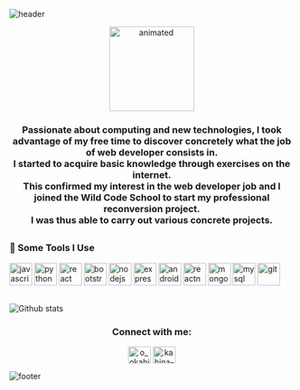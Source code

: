 ![header](https://capsule-render.vercel.app/api?type=wave&color=gradient&height=300&section=header&animation=fadeIn&text=Hi,%20I'm%20Kahina&fontSize=50)

<p align="center">
 <img width="150px" height=auto src="https://64.media.tumblr.com/c70e8fcdf61a132a873f99db163896a2/tumblr_o48ggtdpJA1sfmahro1_400.gifv" alt="animated" />
</p>

<!-- <h3 align="center">Passionnée d'informatique et de nouvelles technologies, j'ai profité de mon temps libre pour découvrir concrètement en quoi consiste le métier de développeur web.</br>J'ai commencé à acquérir des connaissances de base par le biais d'exercices sur internet.</br>Cela a confirmé mon intérêt pour le métier de développeur web et j'ai donc intégré la Wild Code School pour entamer mon projet de reconversion professionnelle.</br>J'ai ainsi pu mener à bien divers projets concrets.</h3> -->

<h3 align="center">Passionate about computing and new technologies, I took advantage of my free time to discover concretely what the job of web developer consists in.</br>
I started to acquire basic knowledge through exercises on the internet.</br>
This confirmed my interest in the web developer job and I joined the Wild Code School to start my professional reconversion project.</br>
I was thus able to carry out various concrete projects.
</h3>
<!-- <p align="left"> <img src="https://komarev.com/ghpvc/?username=kahija&label=Profile%20views&color=0e75b6&style=flat" alt="kahija" /> </p> -->

<!-- <p align="left"> <a href="https://twitter.com/o_okahina" target="blank"><img src="https://img.shields.io/twitter/follow/o_okahina?logo=twitter&style=for-the-badge" alt="o_okahina" /></a> </p> -->

##
<h3 align="left">🚀 Some Tools I Use</h3>
<p align="left">
<a href="https://developer.mozilla.org/en-US/docs/Web/JavaScript" target="_blank"><img src="https://cdn.worldvectorlogo.com/logos/logo-javascript.svg" alt="javascript" width="40" height="40"/></a>
<a href="https://www.python.org" target="_blank"><img src="https://cdn.worldvectorlogo.com/logos/python-5.svg" alt="python" width="40" height="40"/></a>
<a href="https://reactjs.org/" target="_blank"><img src="https://cdn.worldvectorlogo.com/logos/react-2.svg" alt="react" width="40" height="40"/></a>
<a href="https://getbootstrap.com" target="_blank"><img src="https://cdn.worldvectorlogo.com/logos/bootstrap-4.svg" alt="bootstrap" width="40" height="40"/></a>
<a href="https://nodejs.org" target="_blank"><img src="https://cdn.worldvectorlogo.com/logos/nodejs-icon.svg" alt="nodejs" width="40" height="40"/></a>
<a href="https://expressjs.com" target="_blank"><img src="https://cdn.worldvectorlogo.com/logos/express-109.svg" alt="express" width="40" height="40"/></a>
<a href="https://developer.android.com" target="_blank"><img src="https://cdn.worldvectorlogo.com/logos/android.svg" alt="android" width="40" height="40"/></a>
<a href="https://reactnative.dev/" target="_blank"><img src="https://raw.githubusercontent.com/kristerkari/react-native-svg-transformer/master/images/react-native-logo.png" alt="reactnative" width="40" height="40"/></a>
<a href="https://www.mongodb.com/" target="_blank"><img src="https://cdn.worldvectorlogo.com/logos/mongodb-icon-1.svg" alt="mongodb" width="40" height="40"/></a>
<a href="https://www.mysql.com/" target="_blank"><img src="https://cdn.worldvectorlogo.com/logos/mysql-5.svg" alt="mysql" width="40" height="40"/></a>
<a href="https://git-scm.com/" target="_blank"><img src="https://www.vectorlogo.zone/logos/git-scm/git-scm-icon.svg" alt="git" width="40" height="40"/></a>
</p>
<!-- <h4>Programming Languages</h4>
<p align="left"><a href="https://developer.mozilla.org/en-US/docs/Web/JavaScript" target="_blank"><img src="https://devicons.github.io/devicon/devicon.git/icons/javascript/javascript-original.svg" alt="javascript" width="40" height="40"/></a><a href="https://www.python.org" target="_blank"><img src="https://devicons.github.io/devicon/devicon.git/icons/python/python-original.svg" alt="python" width="40" height="40"/></a></p>
<h4>Frontend Development</h4>
<p align="left"><a href="https://reactjs.org/" target="_blank"><img src="https://devicons.github.io/devicon/devicon.git/icons/react/react-original-wordmark.svg" alt="react" width="40" height="40"/></a><a href="https://getbootstrap.com" target="_blank"><img src="https://devicons.github.io/devicon/devicon.git/icons/bootstrap/bootstrap-plain.svg" alt="bootstrap" width="40" height="40"/></a></p>
<h4>Backend Development</h4>
<p align="left"><a href="https://nodejs.org" target="_blank"><img src="https://devicons.github.io/devicon/devicon.git/icons/nodejs/nodejs-original-wordmark.svg" alt="nodejs" width="40" height="40"/></a> <a href="https://expressjs.com" target="_blank"><img src="https://devicons.github.io/devicon/devicon.git/icons/express/express-original-wordmark.svg" alt="express" width="40" height="40"/></a></p>
<h4>Mobile App Development</h4>
<p align="left"><a href="https://developer.android.com" target="_blank"><img src="https://devicons.github.io/devicon/devicon.git/icons/android/android-original-wordmark.svg" alt="android" width="40" height="40"/></a><a href="https://reactnative.dev/" target="_blank"><img src="https://reactnative.dev/img/header_logo.svg" alt="reactnative" width="40" height="40"/></a></p>
<h4>Database</h4>
<p align="left"><a href="https://www.mongodb.com/" target="_blank"><img src="https://devicons.github.io/devicon/devicon.git/icons/mongodb/mongodb-original-wordmark.svg" alt="mongodb" width="40" height="40"/><a href="https://www.mysql.com/" target="_blank"><img src="https://devicons.github.io/devicon/devicon.git/icons/mysql/mysql-original-wordmark.svg" alt="mysql" width="40" height="40"/></p>
<h4>Other</h4>
<p align="left"><a href="https://git-scm.com/" target="_blank"><img src="https://www.vectorlogo.zone/logos/git-scm/git-scm-icon.svg" alt="git" width="40" height="40"/></p> -->




<!-- <h4>Static Site Generators</h4>
<p align="center">  <a href="https://www.gatsbyjs.com/" target="_blank"> <img src="https://www.vectorlogo.zone/logos/gatsbyjs/gatsbyjs-icon.svg" alt="gatsby" width="40" height="40"/> </a>  </a> <a href="https://jasmine.github.io/" target="_blank"> <img src="https://www.vectorlogo.zone/logos/jasmine/jasmine-icon.svg" alt="jasmine" width="40" height="40"/> </a>  </a> </a>  -->
<!-- <a href="https://postman.com" target="_blank"> <img src="https://www.vectorlogo.zone/logos/getpostman/getpostman-icon.svg" alt="postman" width="40" height="40"/> </a>  -->
 <!-- <a href="https://travis-ci.org" target="_blank"> <img src="https://www.vectorlogo.zone/logos/travis-ci/travis-ci-icon.svg" alt="travisci" width="40" height="40"/> </a> -->
 <!-- <a href="https://unity.com/" target="_blank"> <img src="https://www.vectorlogo.zone/logos/unity3d/unity3d-icon.svg" alt="unity" width="40" height="40"/> </a>  -->
 </p>

##
![Github stats](https://github-readme-stats.vercel.app/api?username=kahija&theme=highcontrast&show_icons=true&count_private=true)

<h3 align="center">Connect with me:</h3>
<p align="center">
<a href="https://twitter.com/o_okahina" target="blank"><img align="center" src="https://cdn.jsdelivr.net/npm/simple-icons@3.0.1/icons/twitter.svg" alt="o_okahina" height="30" width="40" /></a>
<a href="https://linkedin.com/in/kahina-ouarezki-66a33a182" target="blank"><img align="center" src="https://cdn.jsdelivr.net/npm/simple-icons@3.0.1/icons/linkedin.svg" alt="kahina-ouarezki-66a33a182" height="30" width="40" /></a>
</p>


![footer](https://capsule-render.vercel.app/api?type=wave&color=gradient&height=200&section=footer)



